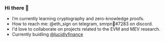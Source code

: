 ### Hi there 👋

<!--
**smrpn/smrpn** is a ✨ _special_ ✨ repository because its `README.md` (this file) appears on your GitHub profile.

Here are some ideas to get you started:

- 🔭 I’m currently working on ...
- 🌱 I’m currently learning ...
- 👯 I’m looking to collaborate on ...
- 🤔 I’m looking for help with ...
- 💬 Ask me about ...
- 📫 How to reach me: ...
- 😄 Pronouns: ...
- ⚡ Fun fact: ...
-->
<!-- 
![GitHub stats](https://github-readme-stats.vercel.app/api?username=smrpn&show_icons=true&theme=gruvbox&icon_color=fff&bg_color=30,e96443,904e95&title_color=fff&text_color=fff) -->

- I’m currently learning cryptography and zero-knowledge proofs.
- How to reach me: @eth_sign on telegram, smrpn🦀#7283 on discord.
- I'd love to collaborate on projects related to the EVM and MEV research.
- Currently buidling [@lucidlyfinance](https://twitter.com/LucidlyFinance)
